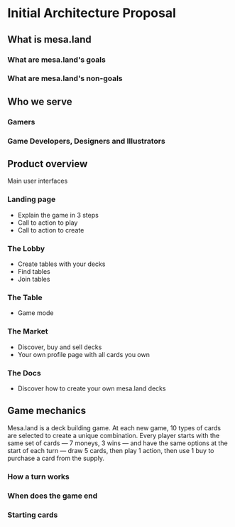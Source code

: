 # Initial Architecture Proposal

## What is mesa.land

### What are mesa.land's goals

### What are mesa.land's non-goals

## Who we serve

### Gamers

### Game Developers, Designers and Illustrators

## Product overview

Main user interfaces

### Landing page

- Explain the game in 3 steps
- Call to action to play
- Call to action to create

### The Lobby

- Create tables with your decks
- Find tables
- Join tables

### The Table

- Game mode

### The Market

- Discover, buy and sell decks
- Your own profile page with all cards you own

### The Docs

- Discover how to create your own mesa.land decks

## Game mechanics

Mesa.land is a deck building game. At each new game, 10 types of cards are
selected to create a unique combination. Every player starts with the same set
of cards — 7 moneys, 3 wins — and have the same options at the start of each
turn — draw 5 cards, then play 1 action, then use 1 buy to purchase a card from
the supply.

### How a turn works

### When does the game end

### Starting cards
